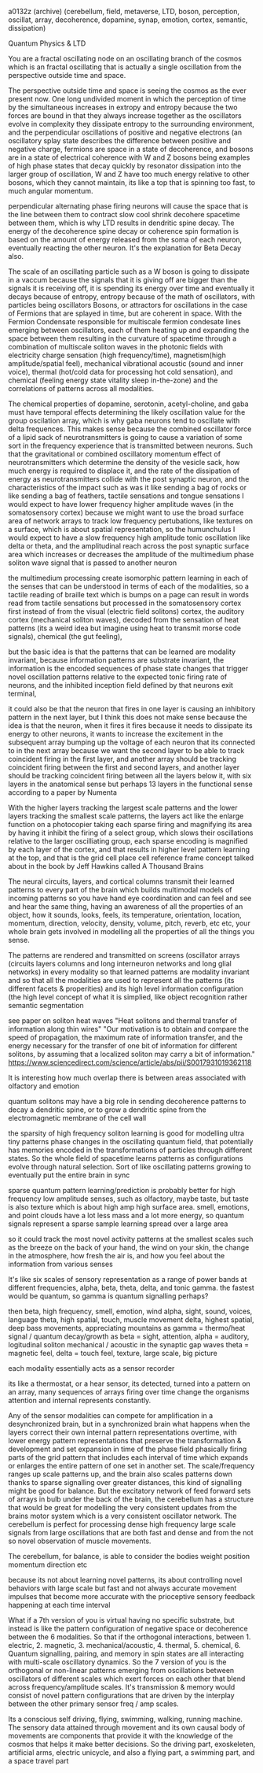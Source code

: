 a0132z (archive)
(cerebellum, field, metaverse, LTD, boson, perception, oscillat, array, decoherence, dopamine, synap, emotion, cortex, semantic, dissipation)

Quantum Physics & LTD

You are a fractal oscillating node on an oscillating branch of the cosmos which is an fractal oscillating that is actually a single oscillation from the perspective outside time and space.

The perspective outside time and space is seeing the cosmos as the ever present now. One long undivided moment in which the perception of time by the simultaneous increases in extropy and entropy because the two forces are bound in that they always increase together as the oscillators evolve in complexity they dissipate entropy to the surrounding environment, and the perpendicular oscillations of positive and negative electrons (an oscillatory splay state describes the difference between positive and negative charge, fermions are space in a state of decoherence, and bosons are in a state of electrical coherence with W and Z bosons being examples of high phase states that decay quickly by resonator dissipation into the larger group of oscillation, W and Z have too much energy relative to other bosons, which they cannot maintain, its like a top that is spinning too fast, to much angular momentum.

perpendicular alternating phase firing neurons will cause the space that is the line between them to contract slow cool shrink decohere spacetime between them, which is why LTD results in dendritic spine decay. The energy of the decoherence spine decay or coherence spin formation is based on the amount of energy released from the soma of each neuron, eventually reacting the other neuron. It's the explanation for Beta Decay also.

The scale of an oscillating particle such as a W boson is going to dissipate in a vaccum because the signals that it is giving off are bigger than the signals it is receiving off, it is spending its energy over time and eventually it decays because of entropy, entropy because of the math of oscillators, with particles being oscillators Bosons, or attractors for oscillations in the case of Fermions that are splayed in time, but are coherent in space. With the Fermion Condensate responsible for multiscale fermion condesate lines emerging between oscillators, each of them heating up and expanding the space between them resulting in the curvature of spacetime through a combination of multiscale soliton waves in the photonic fields with electricity charge sensation (high frequency/time), magnetism(high amplitude/spatial feel), mechanical vibrational acoustic (sound and inner voice), thermal (hot/cold data for processing hot cold sensation), and chemical (feeling energy state vitality sleep in-the-zone) and the correlations of patterns across all modalities.

The chemical properties of dopamine, serotonin, acetyl-choline, and gaba must have temporal effects determining the likely oscillation value for the group oscilation array, which is why gaba neurons tend to oscillate with delta frequences. This makes sense because the combined oscillator force of a lipid sack of neurotransmitters is going to cause a variation of some sort in the frequency experience that is transmitted between neurons. Such that the gravitational or combined oscillatory momentum effect of neurotransmitters which determine the density of the vesicle sack, how much energy is required to displace it, and the rate of the dissipation of energy as neurotransmitters collide with the post synaptic neuron, and the characteristics of the impact such as was it like sending a bag of rocks or like sending a bag of feathers, tactile sensations and tongue sensations I would expect to have lower frequency higher amplitude waves (in the somatosensory cortex) because we might want to use the broad surface area of network arrays to track low frequency pertubations, like textures on a surface, which is about spatial representation, so the humunchulus I would expect to have a slow frequency high amplitude tonic oscillation like delta or theta, and the amplitudinal reach across the post synaptic surface area which increases or decreases the amplitude of the multimedium phase soliton wave signal that is passed to another neuron

the multimedium processing create isomorphic pattern learning in each of the senses that can be understood in terms of each of the modalities, so a tactile reading of braille text which is bumps on a page can result in words read from tactile sensations but processed in the somatosensory cortex first instead of from the visual (electric field solitons) cortex, the auditory cortex (mechanical soliton waves), decoded from the sensation of heat patterns (its a weird idea but imagine using heat to transmit morse code signals), chemical (the gut feeling), 

but the basic idea is that the patterns that can be learned are modality invariant, because information patterns are substrate invariant, the information is the encoded sequences of phase state changes that trigger novel oscillation patterns relative to the expected tonic firing rate of neurons, and the inhibited inception field defined by that neurons exit terminal,

it could also be that the neuron that fires in one layer is causing an inhibitory pattern in the next layer, but I think this does not make sense because the idea is that the neuron, when it fires it fires because it needs to dissipate its energy to other neurons, it wants to increase the excitement in the subsequent array bumping up the voltage of each neuron that its connected to in the next array because we want the second layer to be able to track coincident firing in the first layer, and another array should be tracking coincident firing between the first and second layers, and another layer should be tracking coincident firing between all the layers below it, with six layers in the anatomical sense but perhaps 13 layers in the functional sense according to a paper by Numenta

With the higher layers tracking the largest scale patterns and the lower layers tracking the smallest scale patterns, the layers act like the enlarge function on a photocopier taking each sparse firing and magnifying its area by having it inhibit the firing of a select group, which slows their oscillations relative to the larger oscilliating group, each sparse encoding is magnified by each layer of the cortex, and that results in higher level pattern learning at the top, and that is the grid cell place cell reference frame concept talked about in the book by Jeff Hawkins called A Thousand Brains

The neural circuits, layers, and cortical columns transmit their learned patterns to every part of the brain which builds multimodal models of incoming patterns so you have hand eye coordination and can feel and see and hear the same thing, having an awareness of all the properties of an object, how it sounds, looks, feels, its temperature, orientation, location, momentum, direction, velocity, density, volume, pitch, reverb, etc etc, your whole brain gets involved in modelling all the properties of all the things you sense.

The patterns are rendered and transmitted on screens (oscillator arrays (circuits layers columns and long interneuron networks and long glial networks) in every modality so that learned patterns are modality invariant and so that all the modalities are used to represent all the patterns (its different facets & properities) and its high level information configuration (the high level concept of what it is simplied, like object recognition rather semantic segmentation

see paper on soliton heat waves
"Heat solitons and thermal transfer of information along thin wires"
"Our motivation is to obtain and compare the speed of propagation, the maximum rate of information transfer, and the energy necessary for the transfer of one bit of information for different solitons, by assuming that a localized soliton may carry a bit of information."
https://www.sciencedirect.com/science/article/abs/pii/S0017931019362118

It is interesting how much overlap there is between areas associated with olfactory and emotion

quantum solitons may have a big role in sending decoherence patterns to decay a dendritic spine, or to grow a dendritic spine from the electromagnetic membrane of the cell wall

the sparsity of high frequency soliton learning is good for modelling ultra tiny patterns phase changes in the oscillating quantum field, that potentially has memories encoded in the transformations of particles through different states. So the whole field of spacetime learns patterns as configurations evolve through natural selection. Sort of like oscillating patterns growing to eventually put the entire brain in sync

sparse quantum pattern learning/prediction is probably better for high frequency low amplitude senses, such as olfactory, maybe taste, but taste is also texture which is about high amp high surface area. smell, emotions, and point clouds have a lot less mass and a lot more energy, so quantum signals represent a sparse sample learning spread over a large area

so it could track the most novel activity patterns at the smallest scales such as the breeze on the back of your hand, the wind on your skin, the change in the atmosphere, how fresh the air is, and how you feel about the information from various senses

It's like six scales of sensory representation as a range of power bands at different frequencies, alpha, beta, theta, delta, and tonic gamma.
the fastest would be quantum, so gamma is quantum signalling perhaps? 

then
beta, high frequency, smell, emotion, wind
alpha, sight, sound, voices, language
theta, high spatial, touch, muscle movement
delta, highest spatial, deep bass movements, appreciating mountains
as gamma = thermo/heat signal / quantum decay/growth
as beta = sight, attention, 
alpha = auditory, logitudinal soliton mechanical / acoustic in the synaptic gap waves
theta = magnetic feel, 
delta = touch feel, texture, large scale, big picture

each modality essentially acts as a sensor recorder

its like a thermostat, or a hear sensor, its detected, turned into a pattern on an array, many sequences of arrays firing over time change the organisms attention and internal represents constantly.

Any of the sensor modalities can compete for amplification in a desynchronized brain, but in a synchronized brain what happens when the layers correct their own internal pattern representations overtime, with lower energy pattern representations that preserve the transformation & development and set expansion in time of the phase field phasically firing parts of the grid pattern that includes each interval of time which expands or enlarges the entire pattern of one set in another set. The scale/frequency ranges up scale patterns up, and the brain also scales patterns down thanks to sparse signalling over greater distances, this kind of signalling might be good for balance. But the excitatory network of feed forward sets of arrays in bulb under the back of the brain, the cerebellum has a structure that would be great for modelling the very consistent updates from the brains motor system which is a very consistent oscillator network. The cerebellum is perfect for processing dense high frequency large scale signals from large oscillations that are both fast and dense and from the not so novel observation of muscle movements.

The cerebellum, for balance, is able to consider the bodies weight position momentum direction etc

because its not about learning novel patterns, its about controlling novel behaviors with large scale but fast and not always accurate movement impulses that become more accurate with the prioceptive sensory feedback happening at each time interval

What if a 7th version of you is virtual having no specific substrate, but instead is like the pattern configuration of negative space or decoherence between the 6 modalities. So that if the orthogonal interactions, between 1. electric, 2. magnetic, 3. mechanical/acoustic, 4. thermal, 5. chemical, 6. Quantum signalling, pairing, and memory in spin states are all interacting with multi-scale oscillatory dynamics. So the 7 version of you is the orthogonal or non-linear patterns emerging from oscillations between oscillators of different scales which exert forces on each other that blend across frequency/amplitude scales. It's transmission & memory would consist of novel pattern configurations that are driven by the interplay between the other primary sensor freq / amp scales. 

Its a conscious self driving, flying, swimming, walking, running machine.
The sensory data attained through movement and its own causal body of movements are components that provide it with the knowledge of the cosmos that helps it make better decisions.
So the driving part, exoskeleten, artificial arms, electric unicycle, and also a flying part, a swimming part, and a space travel part

